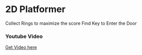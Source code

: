 # 2D Platformer
Collect Rings to maximize the score
Find Key to Enter the Door

### Youtube Video
[Get Video here](https://youtu.be/fhrP3X8hikU)

